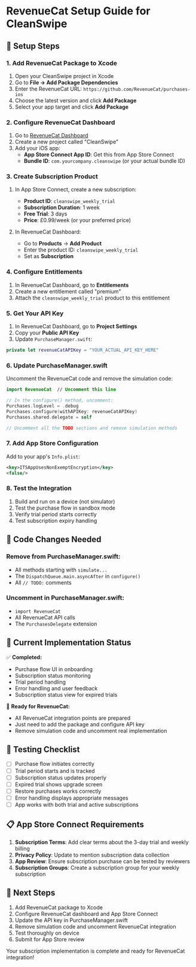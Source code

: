 # RevenueCat Setup Guide for CleanSwipe

## 🚀 Setup Steps

### 1. Add RevenueCat Package to Xcode

1. Open your CleanSwipe project in Xcode
2. Go to **File → Add Package Dependencies**
3. Enter the RevenueCat URL: `https://github.com/RevenueCat/purchases-ios`
4. Choose the latest version and click **Add Package**
5. Select your app target and click **Add Package**

### 2. Configure RevenueCat Dashboard

1. Go to [RevenueCat Dashboard](https://app.revenuecat.com/)
2. Create a new project called "CleanSwipe"
3. Add your iOS app:
   - **App Store Connect App ID**: Get this from App Store Connect
   - **Bundle ID**: `com.yourcompany.cleanswipe` (or your actual bundle ID)

### 3. Create Subscription Product

1. In App Store Connect, create a new subscription:
   - **Product ID**: `cleanswipe_weekly_trial`
   - **Subscription Duration**: 1 week
   - **Free Trial**: 3 days
   - **Price**: £0.99/week (or your preferred price)

2. In RevenueCat Dashboard:
   - Go to **Products** → **Add Product**
   - Enter the product ID: `cleanswipe_weekly_trial`
   - Set as **Subscription**

### 4. Configure Entitlements

1. In RevenueCat Dashboard, go to **Entitlements**
2. Create a new entitlement called "premium"
3. Attach the `cleanswipe_weekly_trial` product to this entitlement

### 5. Get Your API Key

1. In RevenueCat Dashboard, go to **Project Settings**
2. Copy your **Public API Key**
3. Update `PurchaseManager.swift`:

```swift
private let revenueCatAPIKey = "YOUR_ACTUAL_API_KEY_HERE"
```

### 6. Update PurchaseManager.swift

Uncomment the RevenueCat code and remove the simulation code:

```swift
import RevenueCat  // Uncomment this line

// In the configure() method, uncomment:
Purchases.logLevel = .debug
Purchases.configure(withAPIKey: revenueCatAPIKey)
Purchases.shared.delegate = self

// Uncomment all the TODO sections and remove simulation methods
```

### 7. Add App Store Configuration

Add to your app's `Info.plist`:

```xml
<key>ITSAppUsesNonExemptEncryption</key>
<false/>
```

### 8. Test the Integration

1. Build and run on a device (not simulator)
2. Test the purchase flow in sandbox mode
3. Verify trial period starts correctly
4. Test subscription expiry handling

## 🔧 Code Changes Needed

### Remove from PurchaseManager.swift:
- All methods starting with `simulate...`
- The `DispatchQueue.main.asyncAfter` in `configure()`
- All `// TODO:` comments

### Uncomment in PurchaseManager.swift:
- `import RevenueCat`
- All RevenueCat API calls
- The `PurchasesDelegate` extension

## 📱 Current Implementation Status

✅ **Completed:**
- Purchase flow UI in onboarding
- Subscription status monitoring
- Trial period handling
- Error handling and user feedback
- Subscription status view for expired trials

🔄 **Ready for RevenueCat:**
- All RevenueCat integration points are prepared
- Just need to add the package and configure API key
- Remove simulation code and uncomment real implementation

## 🧪 Testing Checklist

- [ ] Purchase flow initiates correctly
- [ ] Trial period starts and is tracked
- [ ] Subscription status updates properly
- [ ] Expired trial shows upgrade screen
- [ ] Restore purchases works correctly
- [ ] Error handling displays appropriate messages
- [ ] App works with both trial and active subscriptions

## 📋 App Store Connect Requirements

1. **Subscription Terms**: Add clear terms about the 3-day trial and weekly billing
2. **Privacy Policy**: Update to mention subscription data collection
3. **App Review**: Ensure subscription purchase can be tested by reviewers
4. **Subscription Groups**: Create a subscription group for your weekly subscription

## 🎯 Next Steps

1. Add RevenueCat package to Xcode
2. Configure RevenueCat dashboard and App Store Connect
3. Update the API key in PurchaseManager.swift
4. Remove simulation code and uncomment RevenueCat integration
5. Test thoroughly on device
6. Submit for App Store review

Your subscription implementation is complete and ready for RevenueCat integration! 
